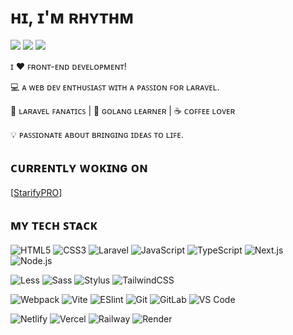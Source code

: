 # ʜɪ, ɪ'ᴍ ʀʜʏᴛʜᴍ

[![](https://img.shields.io/badge/-@RhythmWick-%23181717?style=flat-square&logo=github)](https://github.com/RhythmWick)
[![](https://img.shields.io/website?color=0ab9e6&style=flat-square&up_message=ayoworld.online&url=https%3A%2F%2Fayoworld.online)](https://ayoworld.online)
[![](https://img.shields.io/badge/contact-me-blue?logo=discord&logoColor=white)](https://discordapp.com/users/1121853475697991720)


ɪ ❤️ ꜰʀᴏɴᴛ-ᴇɴᴅ ᴅᴇᴠᴇʟᴏᴘᴍᴇɴᴛ!

:computer: ᴀ ᴡᴇʙ ᴅᴇᴠ ᴇɴᴛʜᴜꜱɪᴀꜱᴛ ᴡɪᴛʜ ᴀ ᴘᴀꜱꜱɪᴏɴ ꜰᴏʀ ʟᴀʀᴀᴠᴇʟ.

🖖 ʟᴀʀᴀᴠᴇʟ ꜰᴀɴᴀᴛɪᴄꜱ | 🍎 ɢᴏʟᴀɴɢ ʟᴇᴀʀɴᴇʀ | ☕️ ᴄᴏꜰꜰᴇᴇ ʟᴏᴠᴇʀ 

💡 ᴘᴀꜱꜱɪᴏɴᴀᴛᴇ ᴀʙᴏᴜᴛ ʙʀɪɴɢɪɴɢ ɪᴅᴇᴀꜱ ᴛᴏ ʟɪꜰᴇ.

## ᴄᴜʀʀᴇɴᴛʟʏ ᴡᴏᴋɪɴɢ ᴏɴ

[[StarifyPRO](https://github.com/StarifyPRO)]

## ᴍʏ ᴛᴇᴄʜ ꜱᴛᴀᴄᴋ

![HTML5](https://img.shields.io/badge/-HTML5-%23E44D27?style=flat-square&logo=html5&logoColor=ffffff)
![CSS3](https://img.shields.io/badge/-CSS3-%231572B6?style=flat-square&logo=css3)
![Laravel](https://img.shields.io/badge/Laravel-FF2D20?style=for-the-badge&logo=laravel&logoColor=white)
![JavaScript](https://img.shields.io/badge/-JavaScript-%23F7DF1C?style=flat-square&logo=javascript&logoColor=000000&labelColor=%23F7DF1C&color=%23FFCE5A)
![TypeScript](https://img.shields.io/badge/-TypeScript-007ACC?style=flat-square&logo=typescript&logoColor=white)
![Next.js](https://img.shields.io/badge/-Next.js-%23000000?style=flat-square&logo=nextdotjs)
![Node.js](https://img.shields.io/npm/v/@rxap/form-system?style=flat-square)

![Less](https://img.shields.io/badge/-Less-%231d365d?style=flat-square&logo=less&logoColor=ffffff)
![Sass](https://img.shields.io/badge/-Sass-%23CC6699?style=flat-square&logo=sass&logoColor=ffffff)
![Stylus](https://img.shields.io/badge/-Stylus-%23333333?style=flat-square&logo=stylus)
![TailwindCSS](https://img.shields.io/badge/-TailwindCSS-%231a202c?style=flat-square&logo=tailwind-css)

![Webpack](https://img.shields.io/badge/-Webpack-%232C3A42?style=flat-square&logo=webpack)
![Vite](https://img.shields.io/badge/-Vite-%23646CFF?style=flat-square&logo=vite&logoColor=ffffff)
![ESlint](https://img.shields.io/badge/-ESLint-%234B32C3?style=flat-square&logo=eslint)
![Git](https://img.shields.io/badge/-Git-%23F05032?style=flat-square&logo=git&logoColor=%23ffffff)
![GitLab](https://img.shields.io/badge/-GitLab-FCA121?style=flat-square&logo=gitlab)
![VS Code](https://img.shields.io/badge/-VSCode-%23007ACC?style=flat-square&logo=visual-studio-code)

![Netlify](https://img.shields.io/badge/-Netlify-%2300C7B7?style=flat-square&logo=netlify&logoColor=ffffff)
![Vercel](https://img.shields.io/badge/-Vercel-%23ffffff?style=flat-square&logo=vercel&logoColor=000000)
![Railway](https://img.shields.io/badge/-Railway-%230B0D0E?style=flat-square&logo=railway)
![Render](https://img.shields.io/badge/-Render-%2346E3B7?style=flat-square&logo=render&logoColor=ffffff)
